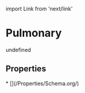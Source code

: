 import Link from 'next/link'
# Pulmonary

undefined

## Properties

<Grid>
* [](/Properties/Schema.org/)

</Grid>

